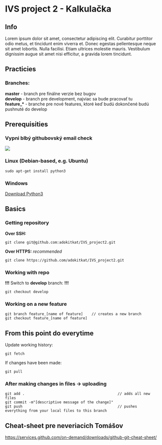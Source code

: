 # IVS project 2 - Kalkulačka
## Info
Lorem ipsum dolor sit amet, consectetur adipiscing elit. Curabitur porttitor odio metus, et tincidunt enim viverra et. Donec egestas pellentesque neque sit amet lobortis. Nulla facilisi. Etiam ultrices molestie mauris. Vestibulum dignissim augue sit amet nisi efficitur, a gravida lorem tincidunt.

## Practicies
### Branches:
<b>master</b>  - branch pre finálne verzie bez bugov  
<b>develop</b> - branch pre development, najviac sa bude pracovať tu  
<b>feature_*</b>  - branche pre nové features, ktoré keď budú dokončené budú pushnuté do develop  

## Prerequisities
### Vypni blbý githubovský email check
![](email.gif)

### Linux (Debian-based, e.g. Ubuntu)  
```
sudo apt-get install python3
```
### Windows  
[Download Python3](https://www.python.org/downloads/)  
## Basics
### Getting repository
<b>Over SSH:</b>
```
git clone git@github.com:adokitkat/IVS_project2.git
```
<b>Over HTTPS:</b> _recommended_ 
```
git clone https://github.com/adokitkat/IVS_project2.git
```
### Working with repo
<b>!!!</b> Switch to <b>develop</b> branch: <b>!!!</b> 
```
git checkout develop
```  
### Working on a new feature
```
git branch feature_[name of feature]    // creates a new branch
git checkout feature_[name of feature]
```
 
## From this point do everytime
Update working history:
```
git fetch
```
If changes have been made:
```
git pull
```
### After making changes in files -> uploading
```
git add .                                           // adds all new files
git commit -m"[descriptive message of the change]"
git push                                            // pushes everything from your local files to this branch
```

## Cheat-sheet pre neveriacich Tomášov
https://services.github.com/on-demand/downloads/github-git-cheat-sheet/
